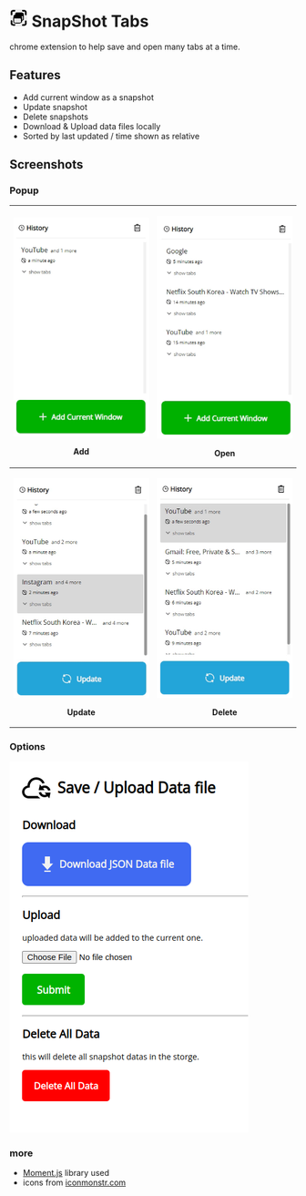 # ![icon](assets/icon32.png) SnapShot Tabs

chrome extension to help save and open many tabs at a time.

## Features

- Add current window as a snapshot
- Update snapshot
- Delete snapshots
- Download & Upload data files locally
- Sorted by last updated / time shown as relative

## Screenshots

### Popup

<table>
	<tr>
		<th width="50%">
			<p><img src="example-add.gif">
			<p>Add
		<th width="50%">
			<p><img src="example-open.gif">
      <p>Open
  <tr>
    <th width="50%">
			<p><img src="example-update.gif">
      <p>Update
    <th width="50%">
			<p><img src="example-delete.gif">
      <p>Delete
</table>

### Options
<img src="example-options.png">

### more

- [Moment.js](https://momentjs.com/) library used
- icons from [iconmonstr.com](https://iconmonstr.com/)

